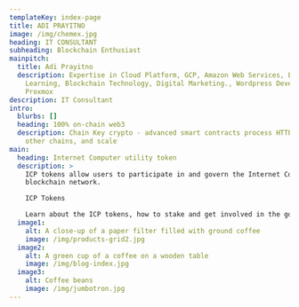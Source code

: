 ```yaml
---
templateKey: index-page
title: ADI PRAYITNO
image: /img/chemex.jpg
heading: IT CONSULTANT
subheading: Blockchain Enthusiast
mainpitch:
  title: Adi Prayitno
  description: Expertise in Cloud Platform, GCP, Amazon Web Services, ERP, Machine
    Learning, Blockchain Technology, Digital Marketing., Wordpress Development,
    Proxmox
description: IT Consultant
intro:
  blurbs: []
  heading: 100% on-chain web3
  description: Chain Key crypto - advanced smart contracts process HTTP, control
    other chains, and scale
main:
  heading: Internet Computer utility token
  description: >
    ICP tokens allow users to participate in and govern the Internet Computer
    blockchain network.

    ICP Tokens

    Learn about the ICP tokens, how to stake and get involved in the governance of the Internet Computer and see how ICP can be converted to the cycles which are used for computation.
  image1:
    alt: A close-up of a paper filter filled with ground coffee
    image: /img/products-grid2.jpg
  image2:
    alt: A green cup of a coffee on a wooden table
    image: /img/blog-index.jpg
  image3:
    alt: Coffee beans
    image: /img/jumbotron.jpg
---
```

